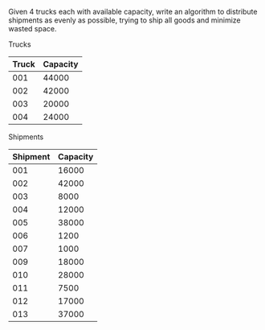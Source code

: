 ﻿Given 4 trucks each with available capacity, write an algorithm to distribute shipments as evenly as possible, trying to ship all goods and minimize wasted space.

Trucks

| Truck  |     Capacity         |   
| -----  |----------------------|  
|   001  |         44000        |  
|   002  |         42000        |  
|   003  |         20000        |   
|   004  |         24000        |    


Shipments

| Shipment  |     Capacity         |
| ----------|----------------------|
|   001     |         16000        |
|   002     |         42000        |
|   003     |         8000         |
|   004     |         12000        |
|   005     |         38000        |
|   006     |         1200         |
|   007     |         1000         |
|   009     |         18000        |
|   010     |         28000        |
|   011     |         7500         |
|   012     |         17000        |
|   013     |         37000        |